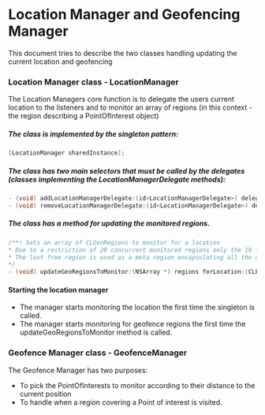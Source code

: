 # Location Manager and Geofencing Manager
This document tries to describe the two classes handling updating the current location and geofencing
### Location Manager class - LocationManager
The Location Managers core function is to delegate the users current location to the listeners and to monitor an array of regions (in this context - the region describing a PointOfInterest object)

##### The class is implemented by the singleton pattern:
``` objective-c
[LocationManager sharedInstance];
```
##### The class has two main selectors that must be called by the delegates (classes implementing the LocationManagerDelegate methods):
``` objective-c
- (void) addLocationManagerDelegate:(id<LocationManagerDelegate>) delegate;
- (void) removeLocationManagerDelegate:(id<LocationManagerDelegate>) delegate;
```
##### The class has a method for updating the monitored regions.
``` objective-c
/**! Sets an array of CLGeoRegions to monitor for a location
* Due to a restriction of 20 concurrent monitored regions only the 19 first elements in the array is used.
* The last free region is used as a meta region encapsulating all the others. That one is used to determinate when to ask for new regions.
*/
- (void) updateGeoRegionsToMonitor:(NSArray *) regions forLocation:(CLLocation *)location;
```
#### Starting the location manager
* The manager starts monitoring the location the first time the singleton is called.
* The manager starts monitoring for geofence regions the first time the updateGeoRegionsToMonitor method is called.

### Geofence Manager class - GeofenceManager
The Geofence Manager has two purposes:
* To pick the PointOfInterests to monitor according to their distance to the current position
* To handle when a region covering a Point of interest is visited.

